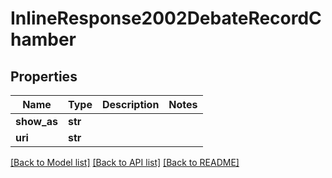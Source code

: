 # InlineResponse2002DebateRecordChamber

## Properties
Name | Type | Description | Notes
------------ | ------------- | ------------- | -------------
**show_as** | **str** |  | 
**uri** | **str** |  | 

[[Back to Model list]](../README.md#documentation-for-models) [[Back to API list]](../README.md#documentation-for-api-endpoints) [[Back to README]](../README.md)


